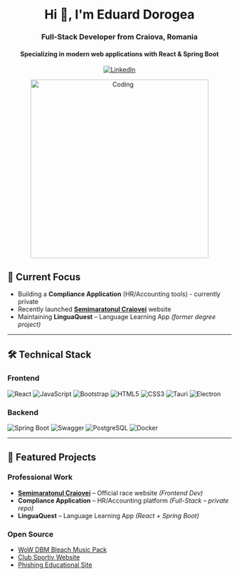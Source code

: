 <h1 align="center">Hi 👋, I'm Eduard Dorogea</h1>
<h3 align="center">Full-Stack Developer from Craiova, Romania</h3>
<h4 align="center">Specializing in modern web applications with React & Spring Boot</h4>

<p align="center">
  <a href="https://www.linkedin.com/in/eduard-dorogea-263072236/" target="_blank">
    <img src="https://img.shields.io/badge/-Connect%20on%20LinkedIn-0A66C2?style=for-the-badge&logo=linkedin&logoColor=white" alt="LinkedIn"/>
  </a>
</p>

<p align="center">
  <img src="https://media.giphy.com/media/ZVik7pBtu9dNS/giphy.gif" alt="Coding" width="400"/>
</p>

## 🔭 Current Focus
- Building a **Compliance Application** (HR/Accounting tools) - currently private  
- Recently launched **[Semimaratonul Craiovei](https://www.semimaratonulcraiovei.ro/)** website  
- Maintaining **LinguaQuest** – Language Learning App *(former degree project)*

---

## 🛠️ Technical Stack

### Frontend
![React](https://img.shields.io/badge/React-20232A?style=for-the-badge&logo=react&logoColor=61DAFB)
![JavaScript](https://img.shields.io/badge/JavaScript-F7DF1E?style=for-the-badge&logo=javascript&logoColor=black)
![Bootstrap](https://img.shields.io/badge/Bootstrap-7952B3?style=for-the-badge&logo=bootstrap&logoColor=white)
![HTML5](https://img.shields.io/badge/HTML5-E34F26?style=for-the-badge&logo=html5&logoColor=white)
![CSS3](https://img.shields.io/badge/CSS3-1572B6?style=for-the-badge&logo=css3&logoColor=white)
![Tauri](https://img.shields.io/badge/Tauri-FFC131?style=for-the-badge&logo=tauri&logoColor=black)
![Electron](https://img.shields.io/badge/Electron-47848F?style=for-the-badge&logo=electron&logoColor=white)

### Backend
![Spring Boot](https://img.shields.io/badge/Spring_Boot-6DB33F?style=for-the-badge&logo=spring&logoColor=white)
![Swagger](https://img.shields.io/badge/Swagger-85EA2D?style=for-the-badge&logo=swagger&logoColor=black)
![PostgreSQL](https://img.shields.io/badge/PostgreSQL-4169E1?style=for-the-badge&logo=postgresql&logoColor=white)
![Docker](https://img.shields.io/badge/Docker-2496ED?style=for-the-badge&logo=docker&logoColor=white)

---

## 🌟 Featured Projects

### Professional Work
- **[Semimaratonul Craiovei](https://www.semimaratonulcraiovei.ro/)** – Official race website *(Frontend Dev)*  
- **Compliance Application** – HR/Accounting platform *(Full-Stack – private repo)*  
- **LinguaQuest** – Language Learning App *(React + Spring Boot)*

### Open Source
- [WoW DBM Bleach Music Pack](https://github.com/Dorogea/WoW-DBM-Bleach-Music-Pack)  
- [Club Sportiv Website](https://github.com/Dorogea/Club-Sportiv-Website)  
- [Phishing Educational Site](https://github.com/Dorogea/Phishing-EvStudWebsite)
